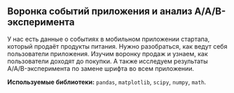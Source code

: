 ## Воронка событий приложения и анализ А/А/В-эксперимента
У нас есть данные о событиях в мобильном приложении стартапа, который продаёт продукты питания. Нужно разобраться, как ведут себя пользователи приложения. Изучим воронку продаж и узнаем, как пользователи доходят до покупки. А также исследуем результаты A/A/B-эксперимента по замене шрифта во всем приложении.

**Используемые библиотеки:**  `pandas`, `matplotlib`, `scipy`, `numpy`, `math`.
